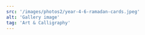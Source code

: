 ```yaml
---
src: '/images/photos2/year-4-6-ramadan-cards.jpeg'
alt: 'Gallery image'
tag: 'Art & Calligraphy'
---
```

